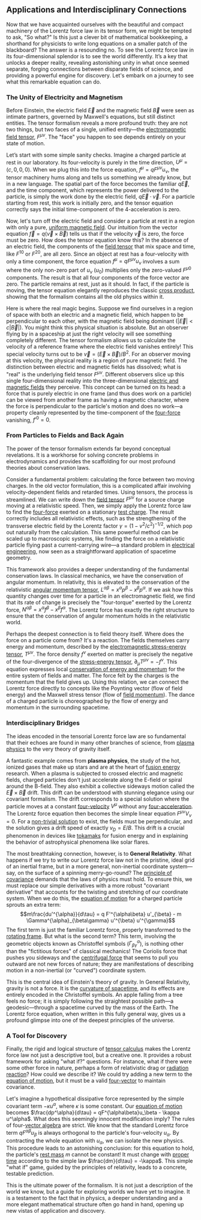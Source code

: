 ## Applications and Interdisciplinary Connections

Now that we have acquainted ourselves with the beautiful and compact machinery of the Lorentz force law in its tensor form, we might be tempted to ask, "So what?" Is this just a clever bit of mathematical bookkeeping, a shorthand for physicists to write long equations on a smaller patch of the blackboard? The answer is a resounding no. To see the Lorentz force law in its four-dimensional splendor is to see the world differently. It’s a key that unlocks a deeper reality, revealing astonishing unity in what once seemed separate, forging connections between disparate fields of science, and providing a powerful engine for discovery. Let's embark on a journey to see what this remarkable equation can do.

### The Unity of Electricity and Magnetism

Before Einstein, the electric field $\vec{E}$ and the magnetic field $\vec{B}$ were seen as intimate partners, governed by Maxwell's equations, but still distinct entities. The tensor formalism reveals a more profound truth: they are not two things, but two faces of a single, unified entity—the [electromagnetic field tensor](@article_id:160639), $F^{\mu\nu}$. The "face" you happen to see depends entirely on your state of motion.

Let’s start with some simple sanity checks. Imagine a charged particle at rest in our laboratory. Its four-velocity is purely in the time direction, $U^{\mu} = (c, 0, 0, 0)$. When we plug this into the force equation, $f^{\mu} = q F^{\mu\nu} u_{\nu}$, the tensor machinery hums along and tells us something we already know, but in a new language. The spatial part of the force becomes the familiar $q\vec{E}$, and the time component, which represents the power delivered to the particle, is simply the work done by the electric field, $q \vec{E} \cdot \vec{v}$. For a particle starting from rest, this work is initially zero, and the tensor equation correctly says the initial time-component of the 4-acceleration is zero.

Now, let's turn off the electric field and consider a particle at rest in a region with only a pure, [uniform magnetic field](@article_id:263323). Our intuition from the vector equation $\vec{f} = q(\vec{v} \times \vec{B})$ tells us that if the velocity $\vec{v}$ is zero, the force must be zero. How does the tensor equation know this? In the absence of an electric field, the components of the [field tensor](@article_id:185992) that mix space and time, like $F^{10}$ or $F^{20}$, are all zero. Since an object at rest has a four-velocity with only a time component, the force equation $f^{\mu} = q F^{\mu\nu} u_{\nu}$ involves a sum where the only non-zero part of $u_{\nu}$ ($u_0$) multiplies only the zero-valued $F^{\mu 0}$ components. The result is that all four components of the force vector are zero. The particle remains at rest, just as it should. In fact, if the particle is moving, the tensor equation elegantly reproduces the classic [cross product](@article_id:156255), showing that the formalism contains all the old physics within it.

Here is where the real magic begins. Suppose we find ourselves in a region of space with both an electric and a magnetic field, which happen to be perpendicular to each other, with the magnetic field being dominant ($|\vec{E}| \lt c|\vec{B}|$). You might think this physical situation is absolute. But an observer flying by in a spaceship at just the right velocity will see something completely different. The tensor formalism allows us to calculate the velocity of a reference frame where the electric field vanishes entirely! This special velocity turns out to be $\vec{v} = (\vec{E} \times \vec{B}) / B^2$. For an observer moving at this velocity, the physical reality is a region of pure magnetic field. The distinction between electric and magnetic fields has dissolved; what is "real" is the underlying field tensor $F^{\mu\nu}$. Different observers slice up this single four-dimensional reality into the three-dimensional [electric and magnetic fields](@article_id:260853) they perceive. This concept can be turned on its head: a force that is purely electric in one frame (and thus does work on a particle) can be viewed from another frame as having a magnetic character, where the force is perpendicular to the particle's motion and does no work—a property cleanly represented by the time-component of the [four-force](@article_id:273424) vanishing, $f'^0=0$.

### From Particles to Fields and Back Again

The power of the tensor formalism extends far beyond conceptual revelations. It is a workhorse for solving concrete problems in electrodynamics and provides the scaffolding for our most profound theories about conservation laws.

Consider a fundamental problem: calculating the force between two moving charges. In the old vector formulation, this is a complicated affair involving velocity-dependent fields and retarded times. Using tensors, the process is streamlined. We can write down the [field tensor](@article_id:185992) $F^{\mu\nu}$ for a source charge moving at a relativistic speed. Then, we simply apply the Lorentz force law to find the [four-force](@article_id:273424) exerted on a stationary [test charge](@article_id:267086). The result correctly includes all relativistic effects, such as the strengthening of the transverse electric field by the Lorentz factor $\gamma = (1-v^2/c^2)^{-1/2}$, which pop out naturally from the calculation. This same powerful method can be scaled up to macroscopic systems, like finding the force on a relativistic particle flying past a current-carrying wire—a standard problem in [electrical engineering](@article_id:262068), now seen as a straightforward application of spacetime geometry.

This framework also provides a deeper understanding of the fundamental conservation laws. In classical mechanics, we have the conservation of angular momentum. In relativity, this is elevated to the conservation of the relativistic [angular momentum tensor](@article_id:200195), $L^{\alpha\beta} = x^\alpha p^\beta - x^\beta p^\alpha$. If we ask how this quantity changes over time for a particle in an electromagnetic field, we find that its rate of change is precisely the "four-torque" exerted by the Lorentz force, $N^{\alpha\beta} = x^{\alpha} f^{\beta} - x^{\beta} f^{\alpha}$. The Lorentz force has exactly the right structure to ensure that the conservation of angular momentum holds in the relativistic world.

Perhaps the deepest connection is to field theory itself. Where does the force on a particle come from? It's a reaction. The fields themselves carry energy and momentum, described by the [electromagnetic stress-energy tensor](@article_id:266962), $T^{\mu\nu}$. The force density $f^\nu$ exerted on matter is precisely the negative of the four-divergence of the [stress-energy tensor](@article_id:146050), $\partial_\mu T^{\mu\nu} = -f^\nu$. This equation expresses local [conservation of energy and momentum](@article_id:192550) for the entire system of fields and matter. The force felt by the charges is the momentum that the field gives up. Using this relation, we can connect the Lorentz force directly to concepts like the Poynting vector (flow of field energy) and the Maxwell stress tensor (flow of [field momentum](@article_id:267292)). The dance of a charged particle is choreographed by the flow of energy and momentum in the surrounding spacetime.

### Interdisciplinary Bridges

The ideas encoded in the tensorial Lorentz force law are so fundamental that their echoes are found in many other branches of science, from [plasma physics](@article_id:138657) to the very theory of gravity itself.

A fantastic example comes from **plasma physics**, the study of the hot, ionized gases that make up stars and are at the heart of [fusion energy](@article_id:159643) research. When a plasma is subjected to crossed electric and magnetic fields, charged particles don't just accelerate along the E-field or spiral around the B-field. They also exhibit a collective sideways motion called the $\vec{E} \times \vec{B}$ drift. This drift can be understood with stunning elegance using our covariant formalism. The drift corresponds to a special solution where the particle moves at a constant [four-velocity](@article_id:273514) $V^\mu$ without any [four-acceleration](@article_id:272937). The Lorentz force equation then becomes the simple linear equation $F^{\mu\nu}V_\nu = 0$. For a [non-trivial solution](@article_id:149076) to exist, the fields must be perpendicular, and the solution gives a drift speed of exactly $v_D = E/B$. This drift is a crucial phenomenon in devices like [tokamaks](@article_id:181511) for fusion energy and in explaining the behavior of astrophysical phenomena like solar flares.

The most breathtaking connection, however, is to **General Relativity**. What happens if we try to write our Lorentz force law not in the pristine, ideal grid of an inertial frame, but in a more general, non-inertial coordinate system—say, on the surface of a spinning merry-go-round? The [principle of covariance](@article_id:275314) demands that the laws of physics must hold. To ensure this, we must replace our simple derivatives with a more robust "covariant derivative" that accounts for the twisting and stretching of our coordinate system. When we do this, the [equation of motion](@article_id:263792) for a charged particle sprouts an extra term:
$$m\frac{du'^{\alpha}}{d\tau} = q F'^{\alpha\beta} u'_{\beta} - m \Gamma^{\alpha}_{\beta\gamma} u'^{\beta} u'^{\gamma}$$
The first term is just the familiar Lorentz force, properly transformed to the [rotating frame](@article_id:155143). But what is the second term? This term, involving the geometric objects known as Christoffel symbols ($\Gamma^{\alpha}_{\beta\gamma}$), is nothing other than the "fictitious forces" of classical mechanics! The Coriolis force that pushes you sideways and the [centrifugal force](@article_id:173232) that seems to pull you outward are not new forces of nature; they are manifestations of describing motion in a non-inertial (or "curved") coordinate system.

This is the central idea of Einstein's theory of gravity. In General Relativity, gravity is not a force. It is the [curvature of spacetime](@article_id:188986), and its effects are entirely encoded in the Christoffel symbols. An apple falling from a tree feels no force; it is simply following the straightest possible path—a geodesic—through a spacetime curved by the mass of the Earth. The Lorentz force equation, when written in this fully general way, gives us a profound glimpse into one of the deepest principles of the universe.

### A Tool for Discovery

Finally, the rigid and logical structure of [tensor calculus](@article_id:160929) makes the Lorentz force law not just a descriptive tool, but a creative one. It provides a robust framework for asking "what if?" questions. For instance, what if there were some other force in nature, perhaps a form of relativistic drag or [radiation reaction](@article_id:260725)? How could we describe it? We could try adding a new term to the [equation of motion](@article_id:263792), but it must be a valid [four-vector](@article_id:159767) to maintain covariance.

Let's imagine a hypothetical dissipative force represented by the simple covariant term $-\kappa u^\alpha$, where $\kappa$ is some constant. Our [equation of motion](@article_id:263792) becomes $\frac{dp^\alpha}{d\tau} = qF^{\alpha\beta}u_\beta - \kappa u^\alpha$. What does this seemingly innocent modification imply? The rules of four-[vector algebra](@article_id:151846) are strict. We know that the standard Lorentz force term $qF^{\alpha\beta}u_\beta$ is always orthogonal to the particle's four-velocity $u_\alpha$. By contracting the whole equation with $u_\alpha$, we can isolate the new physics. This procedure leads to an astonishing conclusion: for this equation to hold, the particle's [rest mass](@article_id:263607) $m$ cannot be constant! It must change with [proper time](@article_id:191630) according to the simple law $\frac{dm}{d\tau} = -\kappa$. This simple "what if" game, guided by the principles of relativity, leads to a concrete, testable prediction.

This is the ultimate power of the formalism. It is not just a description of the world we know, but a guide for exploring worlds we have yet to imagine. It is a testament to the fact that in physics, a deeper understanding and a more elegant mathematical structure often go hand in hand, opening up new vistas of application and discovery.